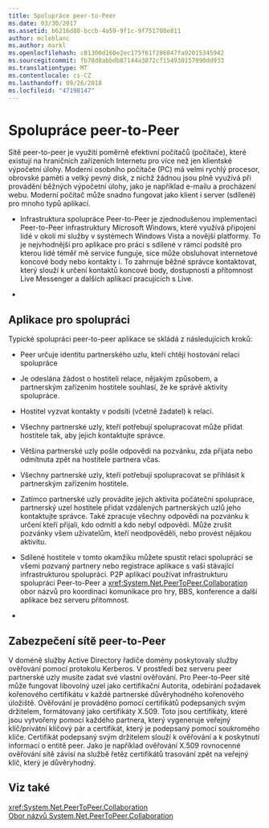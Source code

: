```yaml
---
title: Spolupráce peer-to-Peer
ms.date: 03/30/2017
ms.assetid: b6216d88-bccb-4a59-9f1c-9f751708e811
author: mcleblanc
ms.author: markl
ms.openlocfilehash: c81300d160e2ec175f61f286047fa92015345942
ms.sourcegitcommit: fb78d8abbdb87144a3872cf154930157090dd933
ms.translationtype: MT
ms.contentlocale: cs-CZ
ms.lasthandoff: 09/26/2018
ms.locfileid: "47198147"
---
```

# <a name="peer-to-peer-collaboration"></a>Spolupráce peer-to-Peer
Sítě peer-to-peer je využití poměrně efektivní počítačů (počítače), které existují na hraničních zařízeních Internetu pro více než jen klientské výpočetní úlohy. Moderní osobního počítače (PC) má velmi rychlý procesor, obrovské paměti a velký pevný disk, z nichž žádnou jsou plně využívá při provádění běžných výpočetní úlohy, jako je například e-mailu a procházení webu. Moderní počítač může snadno fungovat jako klient i server (sdílené) pro mnoho typů aplikací.  
  
-   Infrastruktura spolupráce Peer-to-Peer je zjednodušenou implementaci Peer-to-Peer infrastruktury Microsoft Windows, které využívá připojení lidé v okolí mi služby v systémech Windows Vista a novější platformy. To je nejvhodnější pro aplikace pro práci s sdílené v rámci podsítě pro kterou lidé téměř mě service funguje, sice může obsluhovat internetové koncové body nebo kontakty i. To zahrnuje běžné správce kontaktovat, který slouží k určení kontaktů koncové body, dostupnosti a přítomnost Live Messenger a dalších aplikací pracujících s Live.  
  
-  
  
## <a name="collaboration-applications"></a>Aplikace pro spolupráci  
 Typické spolupráci peer-to-peer aplikace se skládá z následujících kroků:  
  
-   Peer určuje identitu partnerského uzlu, kteří chtějí hostování relaci spolupráce  
  
-   Je odeslána žádost o hostiteli relace, nějakým způsobem, a partnerským zařízením hostitele souhlasí, že ke správě aktivity spolupráce.  
  
-   Hostitel vyzvat kontakty v podsíti (včetně žadatel) k relaci.  
  
-   Všechny partnerské uzly, kteří potřebují spolupracovat může přidat hostitele tak, aby jejich kontaktujte správce.  
  
-   Většina partnerské uzly pošle odpovědi na pozvánku, zda přijata nebo odmítnuta zpět na hostitele partnera včas.  
  
-   Všechny partnerské uzly, kteří potřebují spolupracovat se přihlásit k partnerským zařízením hostitele.  
  
-   Zatímco partnerské uzly provádíte jejich aktivita počáteční spolupráce, partnerský uzel hostitele přidat vzdálených partnerských uzlů jeho kontaktujte správce. Také zpracuje všechny odpovědi na pozvánku k určení kteří přijali, kdo odmítl a kdo nebyl odpovědi.  Může zrušit pozvánky všem uživatelům, kteří neodpověděli, nebo provést nějakou aktivitu.  
  
-   Sdílené hostitele v tomto okamžiku můžete spustit relaci spolupráci se všemi pozvaný partnery nebo registrace aplikace s vaší stávající infrastrukturou spolupráci.  P2P aplikací používat infrastrukturu spolupráci Peer-to-Peer a <xref:System.Net.PeerToPeer.Collaboration> obor názvů pro koordinaci komunikace pro hry, BBS, konference a další aplikace bez serveru přítomnost.  
  
-  
  
## <a name="peer-to-peer-networking-security"></a>Zabezpečení sítě peer-to-Peer  
 V doméně služby Active Directory řadiče domény poskytovaly služby ověřování pomocí protokolu Kerberos. V prostředí bez serveru peer partnerské uzly musíte zadat své vlastní ověřování. Pro Peer-to-Peer sítě může fungovat libovolný uzel jako certifikační Autorita, odebírání požadavek kořenového certifikátu v každé partnerské důvěryhodného kořenového úložiště. Ověřování je prováděno pomocí certifikátů podepsaných svým držitelem, formátovaný jako certifikáty X.509. Toto jsou certifikáty, které jsou vytvořeny pomocí každého partnera, který vygeneruje veřejný klíč/privátní klíčový pár a certifikát, který je podepsaný pomocí soukromého klíče. Certifikát podepsaný svým držitelem slouží k ověřování a k poskytnutí informací o entitě peer. Jako je například ověřování X.509 rovnocenné ověřování sítě závisí na službě řetěz certifikátů trasování zpět na veřejný klíč, který je důvěryhodný.  
  
## <a name="see-also"></a>Viz také  
 <xref:System.Net.PeerToPeer.Collaboration>  
 [Obor názvů System.Net.PeerToPeer.Collaboration](../../../docs/framework/network-programming/about-the-system-net-peertopeer-collaboration-namespace.md)
